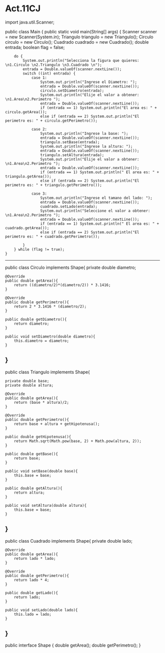 # Act.11CJ
import java.util.Scanner;

public class Main {
    public static void main(String[] args) {
        Scanner scanner = new Scanner(System.in);
        Triangulo triangulo = new Triangulo();
        Circulo circulo = new Circulo();
        Cuadrado cuadrado = new Cuadrado();
        double entrada;
        boolean flag = false;

        do {
            System.out.println("Selecciona la figura que quieres: \n1.Circulo \n2.Triangulo \n3.Cuadrado \n");
            entrada = Double.valueOf(scanner.nextLine());
            switch ((int) entrada) {
                case 1:
                    System.out.println("Ingrese el Diametro: ");
                    entrada = Double.valueOf(scanner.nextLine());
                    circulo.setDiametro(entrada);
                    System.out.println("Elije el valor a obtener: \n1.Area\n2.Perimetro ");
                    entrada = Double.valueOf(scanner.nextLine());
                    if (entrada == 1) System.out.println("El area es: " + circulo.getArea());
                    else if (entrada == 2) System.out.println("El perimetro es: " + circulo.getPerimetro());

                case 2:
                    System.out.println("Ingrese la base: ");
                    entrada = Double.valueOf(scanner.nextLine());
                    triangulo.setBase(entrada);
                    System.out.println("Ingrese la altura: ");
                    entrada = Double.valueOf(scanner.nextLine());
                    triangulo.setAltura(entrada);
                    System.out.println("Elije el valor a obtener: \n1.Area\n2.Perimetro ");
                    entrada = Double.valueOf(scanner.nextLine());
                    if (entrada == 1) System.out.println(" El area es: " + triangulo.getArea());
                    else if (entrada == 2) System.out.println("El perimetro es: " + triangulo.getPerimetro());

                case 3:
                    System.out.println("Ingrese el tamano del lado: ");
                    entrada = Double.valueOf(scanner.nextLine());
                    cuadrado.setLado(entrada);
                    System.out.println("Seleccione el valor a obtener: \n1.Area\n2.Perimetro ");
                    entrada = Double.valueOf(scanner.nextLine());
                    if (entrada == 1) System.out.println(" El area es: " + cuadrado.getArea());
                    else if (entrada == 2) System.out.println("El perimetro es: " + cuadrado.getPerimetro());

            }
        } while (flag != true);
    }
----------------

public class Circulo implements Shape{
    private double diametro;

    @Override
    public double getArea(){
        return ((diametro/2)*(diametro/2)) * 3.1416;
    }

    @Override
    public double getPerimetro(){
        return 2 * 3.1416 * (diametro/2);
    }

    public double getDiametro(){
        return diametro;
    }

    public void setDiametro(double diametro){
        this.diametro = diametro;
    }
}
----------------

public class Triangulo implements Shape{

    private double base;
    private double altura;

    @Override
    public double getArea(){
        return (base * altura)/2;
    }

    @Override
    public double getPerimetro(){
        return base + altura + getHipotenusa();
    }

    public double getHipotenusa(){
        return Math.sqrt(Math.pow(base, 2) + Math.pow(altura, 2));
    }

    public double getBase(){
        return base;
    }

    public void setBase(double base){
        this.base = base;
    }

    public double getAltura(){
        return altura;
    }

    public void setAltura(double altura){
        this.base = base;
    }
}
-----------------

public class Cuadrado implements Shape{
    private double lado;

    @Override
    public double getArea(){
        return lado * lado;
    }

    @Override
    public double getPerimetro(){
        return lado * 4;
    }

    public double getLado(){
        return lado;
    }

    public void setLado(double lado){
        this.lado = lado;
    }
}
-------------------

public interface Shape {
    double getArea();
    double getPerimetro();
}
